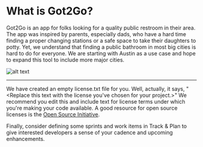 # What is Got2Go?  
Got2Go is an app for folks looking for a quality public restroom in their area. The app was inspired by parents, especially dads, who have a hard time finding a proper changing stations or a safe space to take their daughters to potty. Yet, we understand that finding a public bathroom in most big cities is hard to do for everyone. We are starting with Austin as a use case and hope to expand this tool to include more major cities. 



![alt text](http://hintmama.com/wp-content/uploads/2014/04/diaperchangeonthego-2.jpg)


---
We have created an empty license.txt file for you. Well, actually, it says,
"<Replace this text with the license you've chosen for your project.>" We 
recommend you edit this and include text for license terms under which you're
making your code available. A good resource for open source licenses is the 
[Open Source Initiative](http://opensource.org/).


Finally, consider defining some sprints and work items in Track & Plan to give 
interested developers a sense of your cadence and upcoming enhancements.
